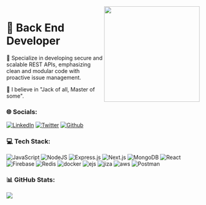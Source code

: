 <img  align="right" width="249" src = "https://www.beelabs.technology/assets/img/others/logo.png"> 


# 💫    <span align="center"> <strong> Back End Developer </strong>  </span>

🤝 Specialize in developing secure and scalable REST APIs, emphasizing clean and modular code with proactive issue management.

🔭  I believe in "Jack of all, Master of some".
 

### 🌐 Socials:
[![LinkedIn](https://img.shields.io/badge/LinkedIn-%230077B5.svg?logo=linkedin&logoColor=white)](https://www.linkedin.com/in/parth23saxena/) [![Twitter](https://img.shields.io/badge/Twitter-%23E4405F.svg?logo=Twitter&logoColor=white)](https://twitter.com/saxena100parth) [![Github](https://img.shields.io/badge/Github-%230077B5.svg?logo=Github&logoColor=Black)](https://github.com/parth11beelabs) 

### 💻 Tech Stack:
![JavaScript](https://img.shields.io/badge/javascript-%23323330.svg?style=flat&logo=javascript&logoColor=%23F7DF1E)
![NodeJS](https://img.shields.io/badge/node.js-6DA55F?style=flat&logo=node.js&logoColor=white)
![Express.js](https://img.shields.io/badge/express.js-%23404d59.svg?style=flat&logo=express&logoColor=%2361DAFB)
![Next.js](https://img.shields.io/badge/next.js-CA4245?style=flat&logo=next.js&logoColor=white)
![MongoDB](https://img.shields.io/badge/MongoDB-%234ea94b.svg?style=flat&logo=mongodb&logoColor=white)
![React](https://img.shields.io/badge/react-%2320232a.svg?style=flat&logo=react&logoColor=%2361DAFB)
<br> ![Firebase](https://img.shields.io/badge/firebase-%2300f.svg?style=flat&logo=firebase&logoColor=white)
![Redis](https://img.shields.io/badge/redis-%23593d88.svg?style=flat&logo=redis&logoColor=white)
![docker](https://img.shields.io/badge/docker-%23E34F26.svg?style=flat&logo=docker&logoColor=white)
![ejs](https://img.shields.io/badge/ejs-%231572B6.svg?style=flat&logo=ejs&logoColor=white)
![jiza](https://img.shields.io/badge/jira-%23563D7C.svg?style=flat&logo=jira&logoColor=white)
![aws](https://img.shields.io/badge/AWS-%23430098.svg?style=flat&logo=AWS&logoColor=white) ![Postman](https://img.shields.io/badge/Postman-FF6C37?style=flat&logo=postman&logoColor=white)
### 📊 GitHub Stats:


![](https://github-readme-streak-stats.herokuapp.com/?user=parth11beelabs&theme=tokyonight&layout=compact) 


